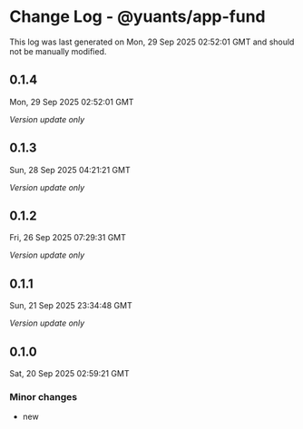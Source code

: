 # Change Log - @yuants/app-fund

This log was last generated on Mon, 29 Sep 2025 02:52:01 GMT and should not be manually modified.

## 0.1.4
Mon, 29 Sep 2025 02:52:01 GMT

_Version update only_

## 0.1.3
Sun, 28 Sep 2025 04:21:21 GMT

_Version update only_

## 0.1.2
Fri, 26 Sep 2025 07:29:31 GMT

_Version update only_

## 0.1.1
Sun, 21 Sep 2025 23:34:48 GMT

_Version update only_

## 0.1.0
Sat, 20 Sep 2025 02:59:21 GMT

### Minor changes

- new

